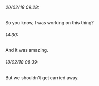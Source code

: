 ###### 20/02/18 09:28:
So you know, I was working on this thing? 
###### 14:30:
And it was amazing. 


###### 18/02/18 08:39:
But we shouldn't get carried away. 


